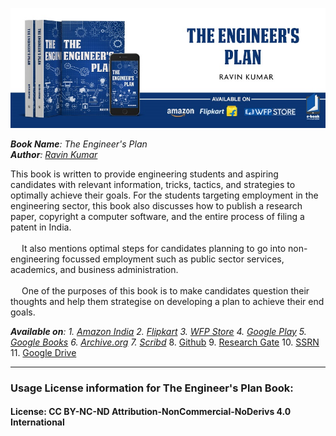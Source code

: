 [![The Engineer's Plan](https://github.com/mr-ravin/author/blob/main/The%20Engineer's%20Plan.jpg)](https://mr-ravin.github.io/author)
<p align="justify">
<i><b>Book Name</b>: The Engineer's Plan</i>
<br/>
<i><b>Author</b>: </i><a href="https://mr-ravin.github.io"><i>Ravin Kumar</i></a>
</p>

This book is written to provide engineering students and aspiring candidates with relevant information, tricks, tactics, and strategies to optimally achieve their goals. For the students targeting employment in the engineering sector, this book also discusses how to publish a research paper, copyright a computer software, and the entire process of filing a patent in India.
<br/><br/>
     &emsp; It also mentions optimal steps for candidates planning to go into non-engineering focussed employment such as public sector services, academics, and business administration.
<br/><br/>
    &emsp; One of the purposes of this book is to make candidates question their thoughts and help them strategise on developing a plan to achieve their end goals.

<i><b>Available on</b>: 1. <a href="https://www.amazon.in/dp/1636405118" target="_blank" rel="noreferrer">Amazon India</a>  2. <a href="https://www.flipkart.com/the-engineers-plan/p/itm923e0c945ddf5" target="_blank" rel="noreferrer">Flipkart</a>  3. <a href="https://store.whitefalconpublishing.com/products/the-engineer-s-plan" target="_blank" rel="noreferrer">WFP Store</a> 4. <a href="https://play.google.com/store/books/details?id=0TpCEQAAQBAJ" target="_blank" rel="noreferrer">Google Play</a> 5. <a href="http://books.google.com/books/about?id=0TpCEQAAQBAJ" target="_blank" rel="noreferrer">Google Books</a>  6. <a href="https://archive.org/details/the-engineers-plan" target="_blank" rel="noreferrer">Archive.org</a> 7. <a href="https://www.scribd.com/document/836906274/The-Engineer-s-Plan" target="_blank" rel="noreferrer">Scribd</a></i> 8. <a href="https://mr-ravin.github.io/author/static/media/Book-%20The%20Engineer's%20Plan.889c5c775cf5293ac1d7.pdf" target="_blank" rel="noreferrer">Github</a> 9. <a href="https://www.researchgate.net/publication/359859086_The_Engineer's_Plan" target="_blank" rel="noreferrer">Research Gate</a> 10. <a href="https://ssrn.com/abstract=4992929" target="_blank" rel="noreferrer"> SSRN</a> 11. <a href="https://drive.google.com/drive/folders/1ayJX5Go0tlubOfR9pZJjFSnoeXThmgtG?usp=sharing" target="_blank" rel="noreferrer">Google Drive</a></i>

----
### Usage License information for The Engineer's Plan Book: 
#### License: CC BY-NC-ND Attribution-NonCommercial-NoDerivs 4.0 International
